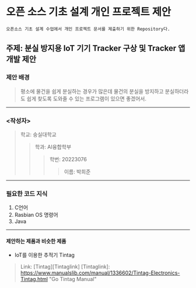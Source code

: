 오픈 소스 기초 설계 개인 프로젝트 제안
======================================
```
오픈소스 기초 설계 수업에서 개인 프로젝트 문서를 제출하기 위한 Repository다.
```

## 주제: 분실 방지용 IoT 기기 Tracker 구상 및 Tracker 앱 개발 제안
### 제안 배경
>평소에 물건을 쉽게 분실하는 경우가 많은데 물건의 분실을 방지하고 분실하더라도 쉽게 찾도록 도와줄 수 있는 프로그램이 있으면 좋겠어서.
------------------------
### <작성자>
> 학교: 숭실대학교
>> 학과: AI융합학부
>>> 학번: 20223076
>>>> 이름: 박희준
------------------------
### 필요한 코드 지식
1. C언어
2. Rasbian OS 명령어
3. Java
------------------------
#### 제안하는 제품과 비슷한 제품
* IoT를 이용한 추적기 Tintag
> Link: [Tintag][Tintaglink]
[Tintaglink]: https://www.manualslib.com/manual/1336602/Tintag-Electronics-Tintag.html "Go Tintag Manual"
